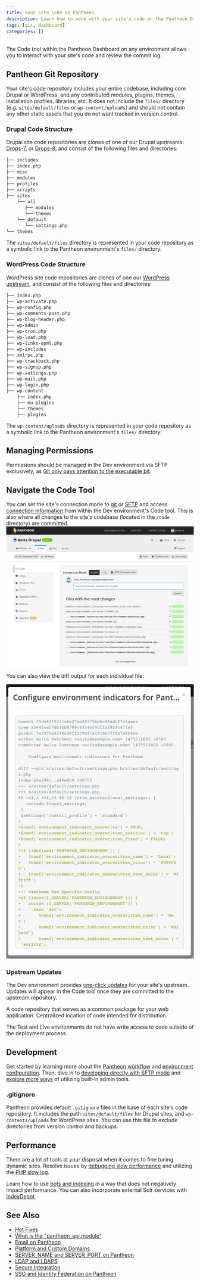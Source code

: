 ```yaml
---
title: Your Site Code on Pantheon
description: Learn how to work with your site's code on the Pantheon Dashboard.
tags: [git, dashboard]
categories: []
---
```

The Code tool within the Pantheon Dashboard on any environment allows you to interact with your site's code and review the commit log.

## Pantheon Git Repository
Your site's code repository includes your entire codebase, including core Drupal or WordPress, and any contributed modules, plugins, themes, installation profiles, libraries, etc. It does not include the `files/` directory (e.g. `sites/default/files` or `wp-content/uploads`) and should not contain any other static assets that you do not want tracked in version control.

### Drupal Code Structure

Drupal site code repositories are clones of one of our Drupal upstreams: [Drops-7](https://github.com/pantheon-systems/drops-7), or [Drops-8](https://github.com/pantheon-systems/drops-8), and consist of the following files and directories:

    ├── includes
    ├── index.php
    ├── misc
    ├── modules
    ├── profiles
    ├── scripts
    ├── sites
        └── all
           ├── modules
           └── themes
        └── default
           └── settings.php
    └── themes


<Alert title="Note" type="info">

The `sites/default/files` directory is represented in your code repository as a symbolic link to the Pantheon environment's `files/` directory.

</Alert>

### WordPress Code Structure

WordPress site code repositories are clones of one our [WordPress upstream](https://github.com/pantheon-systems/wordpress), and consist of the following files and directories:

```
├── index.php
├── wp-activate.php
├── wp-config.php
├── wp-comments-post.php
├── wp-blog-header.php
├── wp-admin
├── wp-cron.php
├── wp-load.php
├── wp-links-opml.php
├── wp-includes
├── xmlrpc.php
├── wp-trackback.php
├── wp-signup.php
├── wp-settings.php
├── wp-mail.php
├── wp-login.php
├── wp-content
    ├── index.php
    ├── mu-plugins
    ├── themes
    ├── plugins
```

<Alert title="Note" type="info">

The `wp-content/uploads` directory is represented in your code repository as a symbolic link to the Pantheon environment's `files/` directory.

</Alert>

## Managing Permissions
Permissions should be managed in the Dev environment via SFTP exclusively, as [Git only pays attention to the executable bit](https://git-scm.com/docs/user-manual.html).

## Navigate the Code Tool
You can set the site's connection mode to [git](/git/) or [SFTP](/sftp/) and access [connection information](/sftp#sftp-connection-information) from within the Dev environment's Code tool. This is also where all changes to the site's codebase (located in the `/code` directory) are committed.
![Code Workflow Dev SFTP Commit](../docs/assets/images/dashboard/interface-dev-code-sftp-commit.png)

You can also view the diff output for each individual file:

![Diff output](../docs/assets/images/dashboard/diff-screen.png)

### Upstream Updates
The Dev environment provides [one-click updates](/core-updates/) for your site's upstream. Updates will appear in the Code tool once they are committed to the upstream repository.

  <DefList>
  <Definition name="Upstream">
  A code repository that serves as a common package for your web application.
  </Definition>
  <Definition name="Repository">
  Centralized location of code intended for distribution.
  </Definition>
  </DefList>

<Alert title="Note" type="info">

The Test and Live environments do not have write access to code outside of the deployment process.

</Alert>

## Development
Get started by learning more about the [Pantheon workflow](/pantheon-workflow/) and [environment configuration](/read-environment-config/). Then, dive in to [developing directly with SFTP mode](/sftp/) and [explore more ways](/cms-admin/) of utilizing built-in admin tools.

### .gitignore
Pantheon provides default `.gitignore` files in the base of each site's code repository. It includes the path `sites/default/files` for Drupal sites, and `wp-contents/uploads` for WordPress sites. You can use this file to exclude directories from version control and backups.

## Performance
There are a lot of tools at your disposal when it comes to fine tuning dynamic sites. Resolve issues by [debugging slow performance](/debug-slow-performance/) and utilizing the [PHP slow log](/php-slow-log/).

Learn how to use [bots and indexing](/bots-and-indexing/) in a way that does not negatively impact performance. You can also incorporate external Solr services with [IndexDepot](/indexdepot/).

## See Also
- [Hot Fixes](/hotfixes/)
- [What is the "pantheon_api.module"](/modules#pantheon-module-drupal-7)
- [Email on Pantheon](/email/)
- [Platform and Custom Domains](/domains/)
- [SERVER_NAME and SERVER_PORT on Pantheon](/server_name-and-server_port/)
- [LDAP and LDAPS](/ldap-and-ldaps/)
- [Secure Integration](/secure-integration/)
- [SSO and Identity Federation on Pantheon](/sso/)
